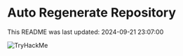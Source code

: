 # Auto Regenerate Repository

This README was last updated: 2024-09-21 23:07:00

 ![TryHackMe](https://tryhackme.com/badge/533634)